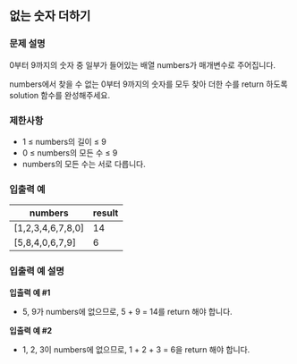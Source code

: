 ## 없는 숫자 더하기

### 문제 설명
0부터 9까지의 숫자 중 일부가 들어있는 배열 numbers가 매개변수로 주어집니다. 

numbers에서 찾을 수 없는 0부터 9까지의 숫자를 모두 찾아 더한 수를 return 하도록 solution 함수를 완성해주세요.

### 제한사항
- 1 ≤ numbers의 길이 ≤ 9
- 0 ≤ numbers의 모든 수 ≤ 9
- numbers의 모든 수는 서로 다릅니다.

### 입출력 예
numbers	| result
--- | ---
[1,2,3,4,6,7,8,0]	| 14
[5,8,4,0,6,7,9]	| 6

### 입출력 예 설명
**입출력 예 #1**
- 5, 9가 numbers에 없으므로, 5 + 9 = 14를 return 해야 합니다.

**입출력 예 #2**
- 1, 2, 3이 numbers에 없으므로, 1 + 2 + 3 = 6을 return 해야 합니다.
